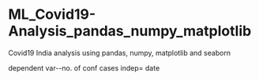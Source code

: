 # ML_Covid19-Analysis_pandas_numpy_matplotlib
Covid19 India analysis using pandas, numpy, matplotlib and seaborn

dependent var--no. of conf cases
indep= date
